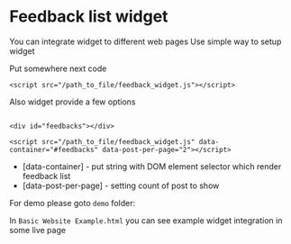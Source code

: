 # Feedback list widget

You can integrate widget to different web pages
Use simple way to setup widget

Put somewhere next code

```
<script src="/path_to_file/feedback_widget.js"></script>
```

Also widget provide a few options

```

<div id="feedbacks"></div>

<script src="/path_to_file/feedback_widget.js" data-container="#feedbacks" data-post-per-page="2"></script>
```

- [data-container] - put string with DOM element selector which render feedback list
- [data-post-per-page] - setting count of post to show

For demo please goto `demo` folder:

In `Basic Website Example.html` you can see example widget integration in some live page
